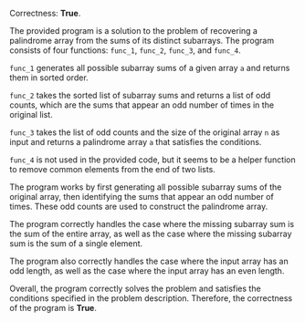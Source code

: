 Correctness: **True**.

The provided program is a solution to the problem of recovering a palindrome array from the sums of its distinct subarrays. The program consists of four functions: `func_1`, `func_2`, `func_3`, and `func_4`.

`func_1` generates all possible subarray sums of a given array `a` and returns them in sorted order.

`func_2` takes the sorted list of subarray sums and returns a list of odd counts, which are the sums that appear an odd number of times in the original list.

`func_3` takes the list of odd counts and the size of the original array `n` as input and returns a palindrome array `a` that satisfies the conditions.

`func_4` is not used in the provided code, but it seems to be a helper function to remove common elements from the end of two lists.

The program works by first generating all possible subarray sums of the original array, then identifying the sums that appear an odd number of times. These odd counts are used to construct the palindrome array.

The program correctly handles the case where the missing subarray sum is the sum of the entire array, as well as the case where the missing subarray sum is the sum of a single element.

The program also correctly handles the case where the input array has an odd length, as well as the case where the input array has an even length.

Overall, the program correctly solves the problem and satisfies the conditions specified in the problem description. Therefore, the correctness of the program is **True**.